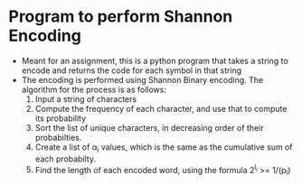 # Program to perform Shannon Encoding

-   Meant for an assignment, this is a python program that takes a string to encode and returns the code for each symbol in that string
-   The encoding is performed using Shannon Binary encoding. The algorithm for the process is as follows:
    1. Input a string of characters
    2. Compute the frequency of each character, and use that to compute its probability
    3. Sort the list of unique characters, in decreasing order of their probabilties.
    4. Create a list of α<sub>i</sub> values, which is the same as the cumulative sum of each probabilty.
    5. Find the length of each encoded word, using the formula 2<sup>l<sub>i</sub></sup> >= 1/(p<sub>i</sub>)
